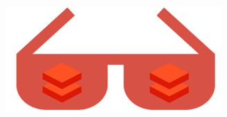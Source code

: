 <div align="center">
	<div>
		<img width="500" src="media/awesome-databricks-logo.png" alt="Awesome Node.js">
	</div>
</div>
